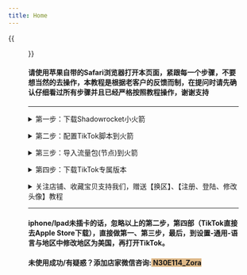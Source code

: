 ```yaml
---
title: Home
---
```




{{<figure src="https://www.z4a.net/images/2021/11/18/srchttp___gwap.io_hosted_images_58_2d5a67162243b3ad9d36c36e69f8c7_Is-TikTok-Right-For-Your-Brand-Header.pngreferhttp___gwap.jpg" title="" width="450">}}

#### 请使用苹果自带的Safari浏览器打开本页面，紧跟每一个步骤，不要想当然的去操作，本教程是根据老客户的反馈而制，在提问时请先确认仔细看过所有步骤并且已经严格按照教程操作，谢谢支持

---



<details> <summary>第一步：下载Shadowrocket小火箭</summary> <pre><code>Apple Store登陆下面账号
账号：WTXQ2020@gmail.com
密码：Wh2022!@
<font color=red>如果登陆显示双重认证，便获取验证码登陆，
接着点击"未收到验证码"-选择手机尾号15号码发送
搜索Shadowrocket,直接点击下载，此软件本店已付费，
不需要你付费了.</font> 
注意：不需要 不要在Apple Store下载TikTok，
步骤四会提供专属版本供下载
<font color=red>下面有图示操作：</font>{{<figure src="https://www.z4a.net/images/2021/11/20/_20211120200250.md.jpg" title="" width="550">}}{{<figure src="https://z3.ax1x.com/2021/11/20/IOuQ9e.jpg" title="" width="450">}}


</code></pre> </details>

<details> <summary>第二步：配置TikTok脚本到火箭</summary> <pre><code>此步骤通过视频演示来教学，
点开视频进行观看吧~
复制这个链接替换视频中所用到的链接:
<font color=red>https://2022-1-1.netlify.app//wtfxq.conf</font> 
注意：视频里用到的链接复制上面的进行替换
<iframe 
    width="100%" 
    height="450" 
    src="http://r2xazypbg.hn-bkt.clouddn.com/%E6%95%99%E7%A8%8B%E8%A7%86%E9%A2%91.mp4" 
    scrolling="no" 
    border="0" 
    frameborder="no" 
    framespacing="0" 
    allowfullscreen="true">
</iframe>

————————————————


视频看不了？点这里进入>>>><font color=red>[备用视频](http://r2xazypbg.hn-bkt.clouddn.com/%E6%95%99%E7%A8%8B%E8%A7%86%E9%A2%91.mp4)</font>



</code></pre> </details>

<details> <summary>第三步：导入流量包(节点)到火箭</summary> <pre><code>
<font color=red>郑重声明：本站不出售、不提供任何节点服务，
以下为网络搜索结果：</font> 


<font style="background:#F4A460">[新手必看-点击查看节点相关内容](https://hypnotic-tent-f5a.notion.site/6d669e927f624eb0a26b982341f89616)</font>

自己有节点的请忽略上面的内容，

没有的请点击新手必看，

<font color=red>注意：小火箭的全局路由须改为【代理】</font>

{{<figure src="http://r2xazypbg.hn-bkt.clouddn.com/%E5%BE%AE%E4%BF%A1%E5%9B%BE%E7%89%87_20211121145218.jpg" title="全局路由改为代理" width="300">}} </code></pre> </details>

</code></pre> </details>

<details> <summary>第四步：下载TikTok专属版本</summary> <pre><code><font color=red>首先必须先卸载掉你之前自己下载的TikTok</font>， 
然后点下面的按钮，点安装，等待2分钟，
就能看到在桌面TikTok已经下载好了，



<font style="background:#D8BFD8"> [点我安装TikTok免拔卡版本](itms-services://?action=download-manifest&url=https://www.neicexia.com/PlistFile/Get/KKR5E)</font>

<font color=red>打开TikTok出现闪退？</font>解决办法：

在Apple Store登陆步骤一的Apple ID，登上去后，

任意下载一个app（不要下载TikTok），

下载完成退出账号就可以打开TikTok了

</code></pre> </details>

<details> <summary>关注店铺、收藏宝贝支持我们，赠送【换区】、【注册、登陆、修改头像】教程</summary> <pre><code>
<font color=red>两张TikTok截图+15字好评，
内容不要带小火箭或节点截图，
也不要出现翻墙/科学上网/节点等字眼，
即可获取以上干货教程和终身免费售后，
关注店铺、收藏宝贝也可第一时间获得TikTok更新和
我们的专业技术支持。
</font>






</code></pre> </details>

---



#### iphone/Ipad未插卡的话，忽略以上的第二步，第四部（TikTok直接去Apple Store下载），直接做第一、第三步，最后，到设置-通用-语言与地区中修改地区为美国，再打开TikTok。

#### 未使用成功/有疑惑？添加店家微信咨询:<font style="background:#DEB887"> N30E114_Zora</font>



